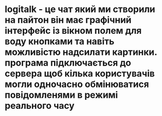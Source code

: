 # logitalk - це чат який ми створили на пайтон він має графічний інтерфейс із вікном полем для воду кнопками та навіть можливістю надсилати картинки. програма підключається до сервера щоб кілька користувачів могли одночасно обмінюватися повідомленями в режимі реального часу
